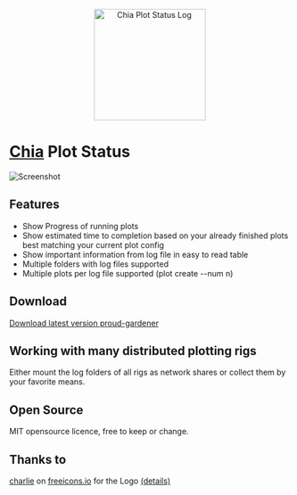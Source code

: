 <p align="center">
  <img width="200" alt="Chia Plot Status Log" src="https://github.com/grayfallstown/Chia-Plot-Status/blob/main/Icon%20-%20Color%20changed.svg?raw=true">
</p>

# [Chia](https://www.chia.net/) Plot Status

![Screenshot](https://github.com/grayfallstown/Chia-Plot-Status/blob/main/Screenshot.jpg?raw=true)

## Features

 - Show Progress of running plots
 - Show estimated time to completion based on your already finished plots best matching your current plot config
 - Show important information from log file in easy to read table
 - Multiple folders with log files supported
 - Multiple plots per log file supported (plot create --num n)

## Download

[Download latest version proud-gardener](https://github.com/grayfallstown/Chia-Plot-Status/releases/download/0.9.0-beta/ChiaPlotStatus.zip)

## Working with many distributed plotting rigs

Either mount the log folders of all rigs as network shares or collect them by your favorite means.

## Open Source

MIT opensource licence, free to keep or change.

## Thanks to

[charlie](https://freeicons.io/profile/740) on [freeicons.io](https://freeicons.io) for the Logo [(details)](https://github.com/grayfallstown/Chia-Plot-Status/blob/main/Icon%20-%20Readme.txt)
